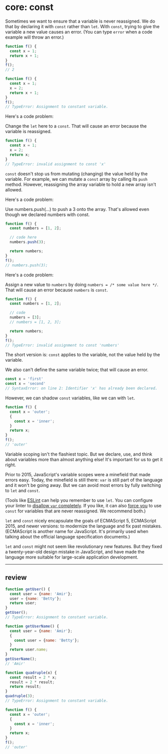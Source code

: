 # core: const

Sometimes we want to ensure that a variable is never reassigned. We do that by declaring it with `const` rather than `let`. With `const`, trying to give the variable a new value causes an error. (You can type `error` when a code example will throw an error.)

```js
function f() {
  const x = 1;
  return x + 1;
}
f();
// 2
```

```js
function f() {
  const x = 1;
  x = 2;
  return x + 1;
}
f();
// TypeError: Assignment to constant variable.
```

Here's a code problem:

Change the `let` here to a `const`. That will cause an error because the variable is reassigned.

```js
function f() {
  const x = 1;
  x = 2;
  return x;
}
// TypeError: invalid assignment to const 'x'
```

`const` doesn't stop us from mutating (changing) the value held by the variable. For example, we can mutate a `const` array by calling its `push` method. However, reassigning the array variable to hold a new array isn't allowed.

Here's a code problem:

Use numbers.push(...) to push a 3 onto the array. That's allowed even though we declared numbers with const.

```js
function f() {
  const numbers = [1, 2];

  // code here
  numbers.push(3);

  return numbers;
}
f();
// numbers.push(3);
```

Here's a code problem:

Assign a new value to `numbers` by doing `numbers = /* some value here */`. That will cause an error because `numbers` is `const`.

```js
function f() {
  const numbers = [1, 2];

  // code
  numbers = [3];
  // numbers = [1, 2, 3];

  return numbers;
}
f();
// TypeError: invalid assignment to const 'numbers'
```

The short version is: `const` applies to the variable, not the value held by the variable.

We also can't define the same variable twice; that will cause an error.

```js
const x = 'first'
const x = 'second'
// SyntaxError: on line 2: Identifier 'x' has already been declared.
```

However, we can shadow `const` variables, like we can with `let`.

```js
function f() {
  const x = 'outer';
  {
    const x = 'inner';
  }
  return x;
}
f();
// 'outer'
```

Variable scoping isn't the flashiest topic. But we declare, use, and think about variables more than almost anything else! It's important for us to get it right.

Prior to 2015, JavaScript's variable scopes were a minefield that made errors easy. Today, the minefield is still there: `var` is still part of the language and it won't be going away. But we can avoid most errors by fully switching to `let` and `const`.

(Tools like [ESLint](https://eslint.org/) can help you remember to use `let`. You can configure your linter to [disallow `var` completely](https://eslint.org/docs/rules/no-var). If you like, it can also [force you](https://eslint.org/docs/rules/prefer-const) to use `const` for variables that are never reassigned. We recommend both.)

`let` and `const` nicely encapsulate the goals of ECMAScript 5, ECMAScript 2015, and newer versions: to modernize the language and fix past mistakes. (ECMAScript is another name for JavaScript. It's primarily used when talking about the official language specification documents.)

`let` and `const` might not seem like revolutionary new features. But they fixed a twenty-year-old design mistake in JavaScript, and have made the language more suitable for large-scale application development.

---

## review

```js
function getUser() {
  const user = {name: 'Amir'};
  user = {name: 'Betty'};
  return user;
}
getUser();
// TypeError: Assignment to constant variable.
```

```js
function getUserName() {
  const user = {name: 'Amir'};
  {
    const user = {name: 'Betty'};
  }
  return user.name;
}
getUserName();
// 'Amir'
```

```js
function quadruple(x) {
  const result = 2 * x;
  result = 2 * result;
  return result;
}
quadruple(3);
// TypeError: Assignment to constant variable.
```

```js
function f() {
  const x = 'outer';
  {
    const x = 'inner';
  }
  return x;
}
f();
// 'outer'
```
